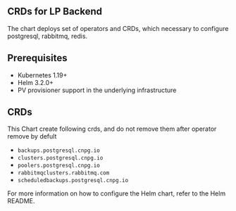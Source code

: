 ## CRDs for LP Backend

The chart deploys set of operators and CRDs, which necessary to configure postgresql, rabbitmq, redis.


## Prerequisites

- Kubernetes 1.19+
- Helm 3.2.0+
- PV provisioner support in the underlying infrastructure

## CRDs
This Chart create following crds, and do not remove them after operator remove by defult

- `backups.postgresql.cnpg.io`
- `clusters.postgresql.cnpg.io`
- `poolers.postgresql.cnpg.io`
- `rabbitmqclusters.rabbitmq.com`
- `scheduledbackups.postgresql.cnpg.io`

For more information on how to configure the Helm chart, refer to the Helm README.

